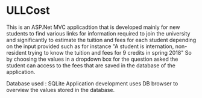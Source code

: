 # ULLCost

This is an ASP.Net MVC applicadtion that is developed mainly for new students to find various links for information required to join the university and significantly to estimate the tuition and fees for each student depending on the input provided such as for instance "A student is internation, non-resident trying to know the tuition and fees for 9 credits in spring 2018" 
So by choosing the values in a dropdown box for the question asked the student can access to the fees that are saved in the database of the application.

Database used : SQLite 
Application development uses DB browser to overview the values stored in the database.
